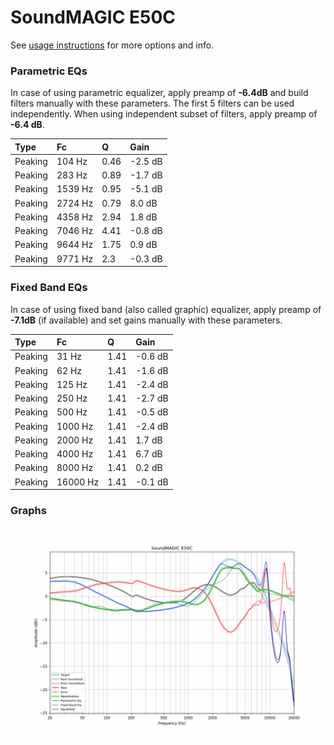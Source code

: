 # SoundMAGIC E50C
See [usage instructions](https://github.com/jaakkopasanen/AutoEq#usage) for more options and info.

### Parametric EQs
In case of using parametric equalizer, apply preamp of **-6.4dB** and build filters manually
with these parameters. The first 5 filters can be used independently.
When using independent subset of filters, apply preamp of **-6.4 dB**.

| Type    | Fc      |    Q | Gain    |
|:--------|:--------|:-----|:--------|
| Peaking | 104 Hz  | 0.46 | -2.5 dB |
| Peaking | 283 Hz  | 0.89 | -1.7 dB |
| Peaking | 1539 Hz | 0.95 | -5.1 dB |
| Peaking | 2724 Hz | 0.79 | 8.0 dB  |
| Peaking | 4358 Hz | 2.94 | 1.8 dB  |
| Peaking | 7046 Hz | 4.41 | -0.8 dB |
| Peaking | 9644 Hz | 1.75 | 0.9 dB  |
| Peaking | 9771 Hz | 2.3  | -0.3 dB |

### Fixed Band EQs
In case of using fixed band (also called graphic) equalizer, apply preamp of **-7.1dB**
(if available) and set gains manually with these parameters.

| Type    | Fc       |    Q | Gain    |
|:--------|:---------|:-----|:--------|
| Peaking | 31 Hz    | 1.41 | -0.6 dB |
| Peaking | 62 Hz    | 1.41 | -1.6 dB |
| Peaking | 125 Hz   | 1.41 | -2.4 dB |
| Peaking | 250 Hz   | 1.41 | -2.7 dB |
| Peaking | 500 Hz   | 1.41 | -0.5 dB |
| Peaking | 1000 Hz  | 1.41 | -2.4 dB |
| Peaking | 2000 Hz  | 1.41 | 1.7 dB  |
| Peaking | 4000 Hz  | 1.41 | 6.7 dB  |
| Peaking | 8000 Hz  | 1.41 | 0.2 dB  |
| Peaking | 16000 Hz | 1.41 | -0.1 dB |

### Graphs
![](./SoundMAGIC%20E50C.png)